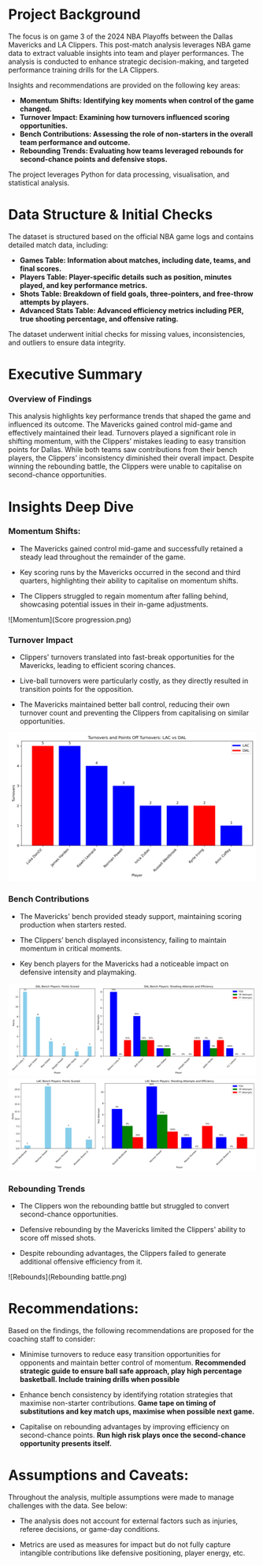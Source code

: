 # Project Background
The focus is on game 3 of the 2024 NBA Playoffs between the Dallas Mavericks and LA Clippers. This post-match analysis leverages NBA game data to extract valuable insights into team and player performances. The analysis is conducted to enhance strategic decision-making, and targeted performance training drills for the LA Clippers.

Insights and recommendations are provided on the following key areas:

- **Momentum Shifts: Identifying key moments when control of the game changed.** 
- **Turnover Impact: Examining how turnovers influenced scoring opportunities.** 
- **Bench Contributions: Assessing the role of non-starters in the overall team performance and outcome.** 
- **Rebounding Trends: Evaluating how teams leveraged rebounds for second-chance points and defensive stops.** 

The project leverages Python for data processing, visualisation, and statistical analysis.



# Data Structure & Initial Checks

The dataset is structured based on the official NBA game logs and contains detailed match data, including:
- **Games Table: Information about matches, including date, teams, and final scores.**
- **Players Table: Player-specific details such as position, minutes played, and key performance metrics.**
- **Shots Table: Breakdown of field goals, three-pointers, and free-throw attempts by players.**
- **Advanced Stats Table: Advanced efficiency metrics including PER, true shooting percentage, and offensive rating.**

The dataset underwent initial checks for missing values, inconsistencies, and outliers to ensure data integrity.



# Executive Summary

### Overview of Findings

This analysis highlights key performance trends that shaped the game and influenced its outcome. The Mavericks gained control mid-game and effectively maintained their lead. Turnovers played a significant role in shifting momentum, with the Clippers’ mistakes leading to easy transition points for Dallas. While both teams saw contributions from their bench players, the Clippers' inconsistency diminished their overall impact. Despite winning the rebounding battle, the Clippers were unable to capitalise on second-chance opportunities.



# Insights Deep Dive
### Momentum Shifts:

* The Mavericks gained control mid-game and successfully retained a steady lead throughout the remainder of the game.
  
* Key scoring runs by the Mavericks occurred in the second and third quarters, highlighting their ability to capitalise on momentum shifts.
  
* The Clippers struggled to regain momentum after falling behind, showcasing potential issues in their in-game adjustments.

![Momentum](Score progression.png)

### Turnover Impact

* Clippers' turnovers translated into fast-break opportunities for the Mavericks, leading to efficient scoring chances.
  
* Live-ball turnovers were particularly costly, as they directly resulted in transition points for the opposition.
  
* The Mavericks maintained better ball control, reducing their own turnover count and preventing the Clippers from capitalising on similar opportunities.


![Turnovers](Turnovers.png)


### Bench Contributions

* The Mavericks' bench provided steady support, maintaining scoring production when starters rested.
  
* The Clippers’ bench displayed inconsistency, failing to maintain momentum in critical moments.
  
* Key bench players for the Mavericks had a noticeable impact on defensive intensity and playmaking.

![Dallas Bench](Score_Efficiency_DAL_Bench.png)
![LA Bench](Score_Efficiency_LAC_Bench.png)


### Rebounding Trends

* The Clippers won the rebounding battle but struggled to convert second-chance opportunities.
  
* Defensive rebounding by the Mavericks limited the Clippers' ability to score off missed shots.
  
* Despite rebounding advantages, the Clippers failed to generate additional offensive efficiency from it.

![Rebounds](Rebounding battle.png)



# Recommendations:

Based on the findings, the following recommendations are proposed for the coaching staff to consider:

* Minimise turnovers to reduce easy transition opportunities for opponents and maintain better control of momentum. **Recommended strategic guide to ensure ball safe approach, play high percentage basketball. Include training drills when possible**
  
* Enhance bench consistency by identifying rotation strategies that maximise non-starter contributions.
 **Game tape on timing of substitutions and key match ups, maximise when possible next game.**
  
* Capitalise on rebounding advantages by improving efficiency on second-chance points. **Run high risk plays once the second-chance opportunity presents itself.**
  


# Assumptions and Caveats:

Throughout the analysis, multiple assumptions were made to manage challenges with the data. See below:

* The analysis does not account for external factors such as injuries, referee decisions, or game-day conditions.
  
* Metrics are used as measures for impact but do not fully capture intangible contributions like defensive positioning, player energy, etc.